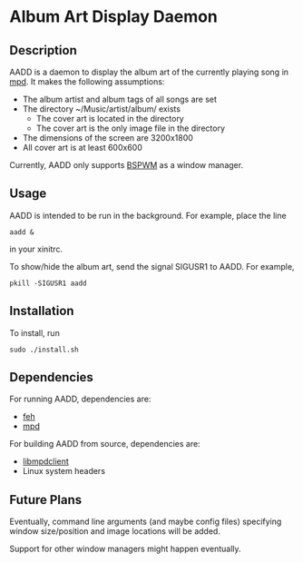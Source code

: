 # Album Art Display Daemon
## Description
AADD is a daemon to display the album art of the currently playing song in [mpd](https://www.musicpd.org/).
It makes the following assumptions:

* The album artist and album tags of all songs are set
* The directory ~/Music/artist/album/ exists
    * The cover art is located in the directory
    * The cover art is the only image file in the directory
* The dimensions of the screen are 3200x1800
* All cover art is at least 600x600

Currently, AADD only supports [BSPWM](https://github.com/baskerville/bspwm) as a window manager.

## Usage
AADD is intended to be run in the background. For example, place the line

    aadd &

in your xinitrc.

To show/hide the album art, send the signal SIGUSR1 to AADD. For example,

    pkill -SIGUSR1 aadd

## Installation
To install, run

    sudo ./install.sh

## Dependencies
For running AADD, dependencies are:

* [feh](https://feh.finalrewind.org/)
* [mpd](https://www.musicpd.org/)

For building AADD from source, dependencies are:

* [libmpdclient](https://www.musicpd.org/libs/libmpdclient/)
* Linux system headers

## Future Plans
Eventually, command line arguments (and maybe config files) specifying window size/position and image locations will be added.

Support for other window managers might happen eventually.

